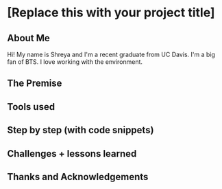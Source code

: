# [Replace this with your project title]

## About Me

Hi! My name is Shreya and I'm a recent graduate from UC Davis. I'm a big fan of BTS. I love working with the environment.

## The Premise

## Tools used

## Step by step (with code snippets)

## Challenges + lessons learned

## Thanks and Acknowledgements
